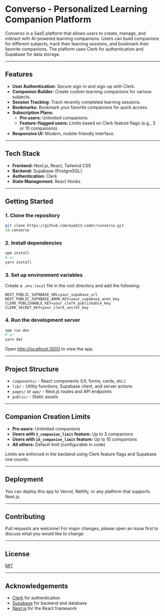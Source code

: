 # Converso - Personalized Learning Companion Platform

Converso is a SaaS platform that allows users to create, manage, and interact with AI-powered learning companions. Users can build companions for different subjects, track their learning sessions, and bookmark their favorite companions. The platform uses Clerk for authentication and Supabase for data storage.

---

## Features

- **User Authentication:** Secure sign-in and sign-up with Clerk.
- **Companion Builder:** Create custom learning companions for various subjects.
- **Session Tracking:** Track recently completed learning sessions.
- **Bookmarks:** Bookmark your favorite companions for quick access.
- **Subscription Plans:** 
  - **Pro users:** Unlimited companions.
  - **Feature-flagged users:** Limits based on Clerk feature flags (e.g., 3 or 10 companions).
- **Responsive UI:** Modern, mobile-friendly interface.

---

## Tech Stack

- **Frontend:** Next.js, React, Tailwind CSS
- **Backend:** Supabase (PostgreSQL)
- **Authentication:** Clerk
- **State Management:** React Hooks

---

## Getting Started

### 1. Clone the repository

```bash
git clone https://github.com/eyob13-coder/converso.git
cd converso
```

### 2. Install dependencies

```bash
npm install
# or
yarn install
```

### 3. Set up environment variables

Create a `.env.local` file in the root directory and add the following:

```env
NEXT_PUBLIC_SUPABASE_URL=your_supabase_url
NEXT_PUBLIC_SUPABASE_ANON_KEY=your_supabase_anon_key
CLERK_PUBLISHABLE_KEY=your_clerk_publishable_key
CLERK_SECRET_KEY=your_clerk_secret_key
```

### 4. Run the development server

```bash
npm run dev
# or
yarn dev
```

Open [http://localhost:3000](http://localhost:3000) to view the app.

---

## Project Structure

- `components/` - React components (UI, forms, cards, etc.)
- `lib/` - Utility functions, Supabase client, and server actions
- `pages/` or `app/` - Next.js routes and API endpoints
- `public/` - Static assets

---

## Companion Creation Limits

- **Pro users:** Unlimited companions
- **Users with `3_companion_limit` feature:** Up to 3 companions
- **Users with `10_companion_limit` feature:** Up to 10 companions
- **All others:** Default limit (configurable in code)

Limits are enforced in the backend using Clerk feature flags and Supabase row counts.

---

## Deployment

You can deploy this app to Vercel, Netlify, or any platform that supports Next.js.

---

## Contributing

Pull requests are welcome! For major changes, please open an issue first to discuss what you would like to change.

---

## License

[MIT](LICENSE)

---

## Acknowledgements

- [Clerk](https://clerk.dev/) for authentication
- [Supabase](https://supabase.com/) for backend and database
- [Next.js](https://nextjs.org/) for the React framework
